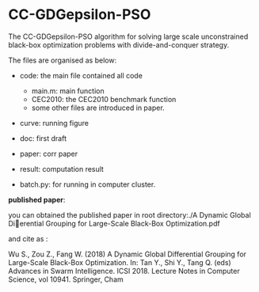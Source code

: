 # CC-GDGepsilon-PSO
The CC-GDGepsilon-PSO algorithm for solving large scale unconstrained black-box optimization problems with divide-and-conquer strategy.

The files are organised as below:

- code: the main file contained all code
    - main.m: main function
    - CEC2010: the CEC2010 benchmark function
    - some other files are introduced in paper.

- curve: running figure
- doc: first draft
- paper: corr paper
- result: computation result
- batch.py: for running in computer cluster.

**published paper**:

you can obtained the published paper in root directory:./A Dynamic Global Dierential Grouping for
Large-Scale Black-Box Optimization.pdf

and cite as :

Wu S., Zou Z., Fang W. (2018) A Dynamic Global Differential Grouping for Large-Scale Black-Box
Optimization. In: Tan Y., Shi Y., Tang Q. (eds) Advances in Swarm Intelligence. ICSI 2018. Lecture Notes in Computer
Science, vol 10941. Springer, Cham
